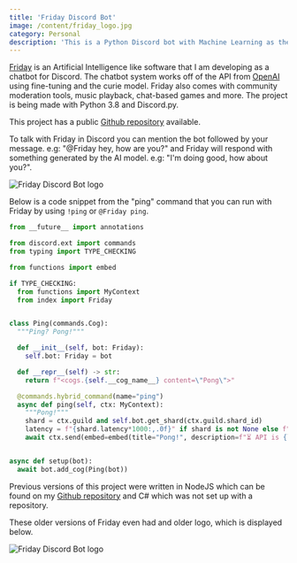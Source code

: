 ```yaml
---
title: 'Friday Discord Bot'
image: /content/friday_logo.jpg
category: Personal
description: 'This is a Python Discord bot with Machine Learning as the foundation and cool features like playing music.'
---
```


[Friday](https://friday-bot.com) is an Artificial Intelligence like software that I am developing as a chatbot for Discord. The chatbot system works off of the API from [OpenAI](https://openai.com/) using fine-tuning and the curie model. Friday also comes with community moderation tools, music playback, chat-based games and more. The project is being made with Python 3.8 and Discord.py. 

This project has a public [Github repository](https://github.com/Brettanda/friday-bot/) available.

To talk with Friday in Discord you can mention the bot followed by your message. e.g: "@Friday hey, how are you?" and Friday will respond with something generated by the AI model. e.g: "I'm doing good, how about you?".

![Friday Discord Bot logo](/content/friday_logo.jpg)

Below is a code snippet from the "ping" command that you can run with Friday by using `!ping` or `@Friday ping`.

```python
from __future__ import annotations

from discord.ext import commands
from typing import TYPE_CHECKING

from functions import embed

if TYPE_CHECKING:
  from functions import MyContext
  from index import Friday


class Ping(commands.Cog):
  """Ping? Pong!"""

  def __init__(self, bot: Friday):
    self.bot: Friday = bot

  def __repr__(self) -> str:
    return f"<cogs.{self.__cog_name__} content=\"Pong\">"

  @commands.hybrid_command(name="ping")
  async def ping(self, ctx: MyContext):
    """Pong!"""
    shard = ctx.guild and self.bot.get_shard(ctx.guild.shard_id)
    latency = f"{shard.latency*1000:,.0f}" if shard is not None else f"{self.bot.latency*1000:,.0f}"
    await ctx.send(embed=embed(title="Pong!", description=f"⏳ API is {latency}ms"))


async def setup(bot):
  await bot.add_cog(Ping(bot))
```

Previous versions of this project were written in NodeJS which can be found on my [Github repository](https://github.com/Brettanda/friday-discord-node.js) and C# which was not set up with a repository.

These older versions of Friday even had and older logo, which is displayed below.

![Friday Discord Bot logo](/content/friday_logo.png)